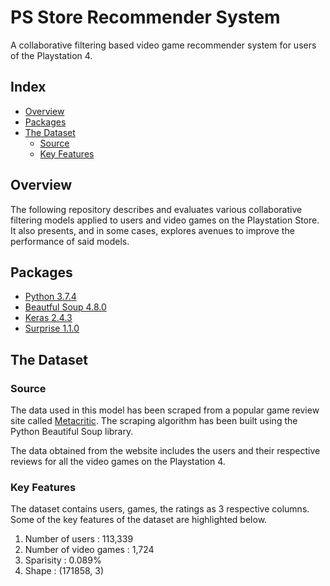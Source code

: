 # PS Store Recommender System

A collaborative filtering based video game recommender system for users of the Playstation 4.


## Index
* [Overview](#Overview)
* [Packages](#Packages)
* [The Dataset](#The-Dataset)
  * [Source](#Source)
  * [Key Features](#Key-Features)


## Overview

The following repository describes and evaluates various collaborative filtering models applied to users and video games on the Playstation Store. It also presents, and in some cases, explores avenues to improve the performance of said models.

## Packages
* [Python 3.7.4](https://docs.python.org/3.7/)
* [Beautful Soup 4.8.0](https://www.crummy.com/software/BeautifulSoup/bs4/doc/#)
* [Keras 2.4.3](https://keras.io)
* [Surprise 1.1.0](https://surprise.readthedocs.io/en/stable/getting_started.html)


## The Dataset

### Source

The data used in this model has been scraped from a popular game review site called [Metacritic](https://www.metacritic.com). The scraping algorithm has been built using the Python Beautiful Soup library.

The data obtained from the website includes the users and their respective reviews for all the video games on the Playstation 4.


### Key Features

The dataset contains users, games, the ratings as 3 respective columns. Some of the key features of the dataset are highlighted below.
1. Number of users : 113,339
2. Number of video games : 1,724
3. Sparisity : 0.089%
4. Shape : (171858, 3)

